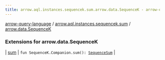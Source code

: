 ```yaml
---
title: arrow.aql.instances.sequencek.sum.arrow.data.SequenceK - arrow-query-language
---
```


[arrow-query-language](../../index.html) / [arrow.aql.instances.sequencek.sum](../index.html) / [arrow.data.SequenceK](./index.html)

### Extensions for arrow.data.SequenceK

| [sum](sum.html) | `fun SequenceK.Companion.sum(): `[`SequenceSum`](../../arrow.aql.instances/-sequence-sum/index.html) |

